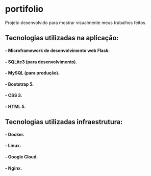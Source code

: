 # portifolio
Projeto desenvolvido para mostrar visualmente meus trabalhos feitos.

## Tecnologias utilizadas na aplicação:

####  - Microframework de desenvolvimento web Flask.
####  - SQLite3 (para desenvolvimento).
####  - MySQL (para produção).
####  - Bootstrap 5.
####  - CSS 3.
####  - HTML 5.

## Tecnologias utilizadas infraestrutura:

####  - Docker.
####  - Linux.
####  - Google Cloud.
####  - Nginx.

